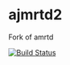 # ajmrtd2
Fork of amrtd

[![Build Status](https://travis-ci.org/mercuriete/ajmrtd2.svg?branch=master)](https://travis-ci.org/mercuriete/ajmrtd2)

